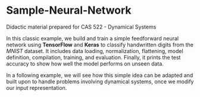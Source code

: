 # Sample-Neural-Network

Didactic material prepared for CAS 522 - Dynamical Systems

In this classic example, we build and train a simple feedforward neural network using **TensorFlow** and **Keras** to classify handwritten digits from the *MNIST* dataset. It includes data loading, normalization, flattening, model definition, compilation, training, and evaluation. Finally, it prints the test accuracy to show how well the model performs on unseen data.

In a following example, we will see how this simple idea can be adapted and built upon to handle problems involving dynamical systems, once we modify our input representation.
